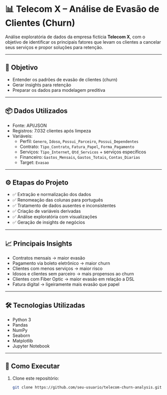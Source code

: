 # 📊 Telecom X – Análise de Evasão de Clientes (Churn)

Análise exploratória de dados da empresa fictícia **Telecom X**, com o objetivo de identificar os principais fatores que levam os clientes a cancelar seus serviços e propor soluções para retenção.

---

## 🧠 Objetivo

- Entender os padrões de evasão de clientes (churn)
- Gerar insights para retenção
- Preparar os dados para modelagem preditiva

---

## 📦 Dados Utilizados

- Fonte: API/JSON
- Registros: 7.032 clientes após limpeza
- Variáveis:
  - Perfil: `Genero`, `Idoso`, `Possui_Parceiro`, `Possui_Dependentes`
  - Contrato: `Tipo_Contrato`, `Fatura_Papel`, `Forma_Pagamento`
  - Serviços: `Tipo_Internet`, `Qtd_Servicos` + serviços específicos
  - Financeiro: `Gastos_Mensais`, `Gastos_Totais`, `Contas_Diarias`
  - Target: `Evasao`

---

## ⚙️ Etapas do Projeto

- ✅ Extração e normalização dos dados
- ✅ Renomeação das colunas para português
- ✅ Tratamento de dados ausentes e inconsistentes
- ✅ Criação de variáveis derivadas
- ✅ Análise exploratória com visualizações
- ✅ Geração de insights de negócios

---

## 📈 Principais Insights

- Contratos mensais → maior evasão
- Pagamento via boleto eletrônico → maior churn
- Clientes com menos serviços → maior risco
- Idosos e clientes sem parceiro → mais propensos ao churn
- Clientes com Fiber Optic → maior evasão em relação a DSL
- Fatura digital → ligeiramente mais evasão que papel

---

## 🛠️ Tecnologias Utilizadas

- Python 3
- Pandas
- NumPy
- Seaborn
- Matplotlib
- Jupyter Notebook

---

## 🚀 Como Executar

1. Clone este repositório:
   ```bash
   git clone https://github.com/seu-usuario/telecom-churn-analysis.git

